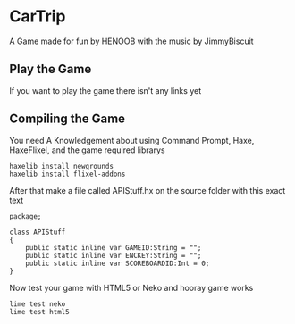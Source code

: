 # CarTrip

A Game made for fun by HENOOB with the music by JimmyBiscuit

## Play the Game

If you want to play the game there isn't any links yet

## Compiling the Game

You need A Knowledgement about using Command Prompt, Haxe, HaxeFlixel, and the game required librarys

```
haxelib install newgrounds
haxelib install flixel-addons
```

After that make a file called APIStuff.hx on the source folder with this exact text

```
package;

class APIStuff
{
	public static inline var GAMEID:String = "";
	public static inline var ENCKEY:String = "";
	public static inline var SCOREBOARDID:Int = 0;
}
```

Now test your game with HTML5 or Neko and hooray game works

```
lime test neko
lime test html5
```
